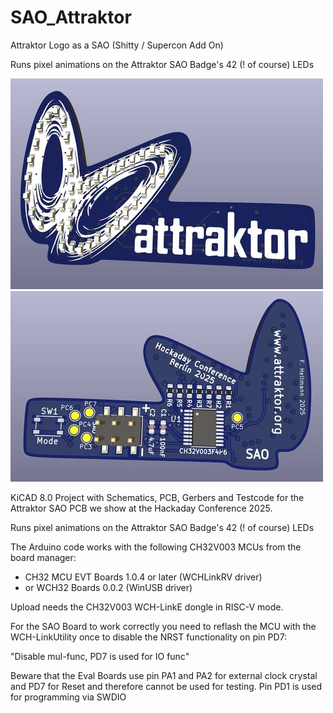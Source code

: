 # SAO_Attraktor
Attraktor Logo as a SAO (Shitty / Supercon Add On)

Runs pixel animations on the Attraktor SAO Badge's 42 (! of course) LEDs

![SAO_Front](Logos/SAO_Attraktor.jpg)
![SAO_Back](Logos/SAO_Attraktor_Back.jpg)

KiCAD 8.0 Project with Schematics, PCB, Gerbers and Testcode 
for the Attraktor SAO PCB we show at the Hackaday Conference 2025.

Runs pixel animations on the Attraktor SAO Badge's 42 (! of course) LEDs

The Arduino code works with the following CH32V003 MCUs from the board manager:
  - CH32 MCU EVT Boards 1.0.4 or later (WCHLinkRV driver)
  - or WCH32 Boards 0.0.2 (WinUSB driver) 

Upload needs the CH32V003 WCH-LinkE dongle in RISC-V mode.

For the SAO Board to work correctly you need to reflash the MCU 
with the WCH-LinkUtility once to disable the NRST functionality on pin PD7:

  "Disable mul-func, PD7 is used for IO func"

Beware that the Eval Boards use pin PA1 and PA2 for external clock crystal 
and PD7 for Reset and therefore cannot be used for testing. Pin PD1 is 
used for programming via SWDIO
